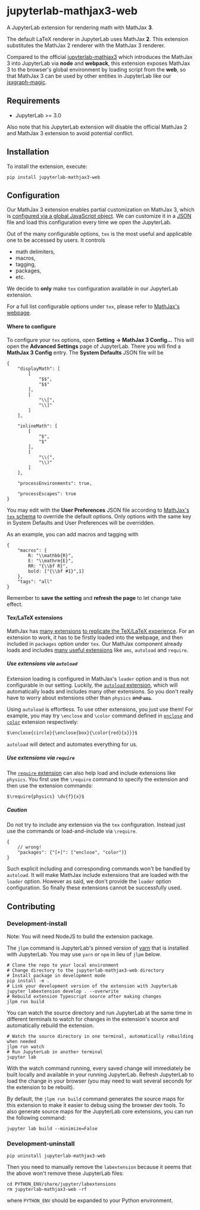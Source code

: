 # jupyterlab-mathjax3-web

A JupyterLab extension for rendering math with MathJax **3**.

The default LaTeX renderer in JupyterLab uses MathJax **2**. This extension substitutes the MathJax 2 renderer with the MathJax 3 renderer. 

Compared to the official [jupyterlab-mathjax3](https://github.com/jupyterlab/jupyter-renderers/tree/master/packages/mathjax3-extension) which introduces the MathJax 3 into JupyterLab via **node** and **webpack**, this extension exposes MathJax 3 to the browser's global environment by loading script from the **web**, so that MathJax 3 can be used by other entities in JupyterLab like our [jsxgraph-magic](https://github.com/chunxy/jsxgraph-magic.git).

## Requirements

- JupyterLab >= 3.0

Also note that his JupyterLab extension will disable the official MathJax 2 and MathJax 3 extension to avoid potential conflict.

## Installation

To install the extension, execute:

```shell
pip install jupyterlab-mathjax3-web
```

## Configuration

Our MathJax 3 extension enables partial customization on MathJax 3, which is [configured via a global JavaScript object](https://docs.mathjax.org/en/latest/web/configuration.html#web-configuration). We can customize it in a [JSON](https://en.wikipedia.org/wiki/JSON) file and load this configuration every time we open the JupyterLab.

Out of the many configurable options, `tex` is the most useful and applicable one to be accessed by users. It controls 

- math delimiters, 
- macros, 
- tagging, 
- packages, 
- etc. 

We decide to **only** make `tex` configuration available in our JupyterLab extension.

For a full list configurable options under `tex`, please refer to [MathJax's webpage](https://docs.mathjax.org/en/latest/options/input/tex.html).

#### Where to configure

To configure your `tex` options, open **Setting -> MathJax 3 Config...** This will open the **Advanced Settings** page of JupyterLab. There you will find a **MathJax 3 Config** entry. The **System Defaults** JSON file will be

```json5
{
    "displayMath": [
        [
            "$$",
            "$$"
        ],
        [
            "\\[",
            "\\]"
        ]
    ],

    "inlineMath": [
        [
            "$",
            "$"
        ],
        [
            "\\(",
            "\\)"
        ]
    ],

    "processEnvironments": true,

    "processEscapes": true
}
```

You may edit with the **User Preferences** JSON file according to [MathJax's `tex` schema](https://docs.mathjax.org/en/latest/options/input/tex.html) to override the default options. Only options with the same key in System Defaults and User Preferences will be overridden.

As an example, you can add macros and tagging with

```json5
{
    "macros": {
        R: "\\mathbb{R}", 
        E: "\\mathrm{E}", 
        RR: "{\\bf R}",
        bold: ["{\\bf #1}",1]
    },
    "tags": "all"
}
```

Remember to **save the setting** and **refresh the page** to let change take effect.

#### Tex/LaTeX extensions

MathJax has [many extensions](http://docs.mathjax.org/en/latest/input/tex/extensions/index.html) [to replicate the TeX/LaTeX experience](http://docs.mathjax.org/en/latest/input/tex/extensions.html). For an extension to work, it has to be firstly loaded into the webpage, and then included in `packages` option under `tex`. Our MathJax component already loads and includes [many useful extensions](http://docs.mathjax.org/en/latest/web/components/combined.html#tex-chtml) like `ams`,  `autoload` and `require`.

##### Use extensions via `autoload`

Extension loading is configured in MathJax's `loader` option and is thus not configurable in our setting. Luckily, the [`autoload` extension](http://docs.mathjax.org/en/latest/input/tex/extensions/autoload.html), which will automatically loads and includes many other extensions. So you don't really have to worry about extensions other than `physics` ~~and `ams`~~.

Using `autoload` is effortless. To use other extensions, you just use them! For example, you may try `\enclose` and `\color` command defined in [`enclose`](http://docs.mathjax.org/en/latest/input/tex/extensions/enclose.html) and [`color`](http://docs.mathjax.org/en/latest/input/tex/extensions/color.html) extension respectively:

```markdown
$\enclose{circle}{\enclose{box}{\color{red}{x}}}$
```

`autoload` will detect and automates everything for us. 

##### Use extensions via `require`

The [`require` extension](http://docs.mathjax.org/en/latest/input/tex/extensions/require.html) can also help load and include extensions like `physics`. You first use the `\require` command to specify the extension and then use the extension commands:

```markdown
$\require{physics} \dv{f}{x}$
```

##### Caution

Do not try to include any extension via the `tex` configuration. Instead just use the commands or load-and-include via `\require`.

```json5
{
    // wrong!
    "packages": {"[+]": ["enclose", "color"]}
}
```

Such explicit including and corresponding commands won't be handled by `autoload`. It will make MathJax include extensions that are loaded with the `loader` option. However as said, we don't provide the `loader` option configuration. So finally these extensions cannot be successfully used.

## Contributing

### Development-install

Note: You will need NodeJS to build the extension package.

The `jlpm` command is JupyterLab's pinned version of [yarn](https://yarnpkg.com/) that is installed with JupyterLab. You may use `yarn` or `npm` in lieu of `jlpm` below.

```shell
# Clone the repo to your local environment
# Change directory to the jupyterlab-mathjax3-web directory
# Install package in development mode
pip install -e .
# Link your development version of the extension with JupyterLab
jupyter labextension develop . --overwrite
# Rebuild extension Typescript source after making changes
jlpm run build
```

You can watch the source directory and run JupyterLab at the same time in different terminals to watch for changes in the extension's source and automatically rebuild the extension.

```shell
# Watch the source directory in one terminal, automatically rebuilding when needed
jlpm run watch
# Run JupyterLab in another terminal
jupyter lab
```

With the watch command running, every saved change will immediately be built locally and available in your running JupyterLab. Refresh JupyterLab to load the change in your browser (you may need to wait several seconds for the extension to be rebuilt).

By default, the `jlpm run build` command generates the source maps for this extension to make it easier to debug using the browser dev tools. To also generate source maps for the JupyterLab core extensions, you can run the following command:

```shell
jupyter lab build --minimize=False
```

### Development-uninstall

```shell
pip uninstall jupyterlab-mathjax3-web
```

Then you need to manually remove the `labextension` because it seems that the above won't remove these JupyterLab files:

```shell
cd PYTHON_ENV/share/jupyter/labextensions
rm jupyterlab-mathjax3-web -rf
```

where `PYTHON_ENV` should be expanded to your Python environment.
